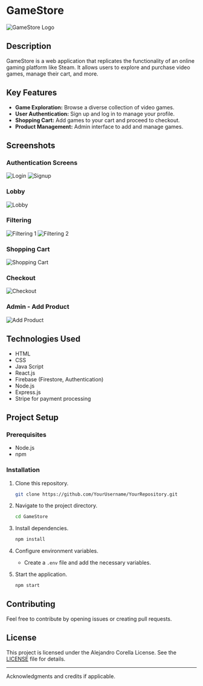 # GameStore

![GameStore Logo](enlace-a-tu-logo.png)

## Description

GameStore is a web application that replicates the functionality of an online gaming platform like Steam. It allows users to explore and purchase video games, manage their cart, and more.

## Key Features

- **Game Exploration:** Browse a diverse collection of video games.
- **User Authentication:** Sign up and log in to manage your profile.
- **Shopping Cart:** Add games to your cart and proceed to checkout.
- **Product Management:** Admin interface to add and manage games.

## Screenshots

### Authentication Screens
![Login]([enlace-a-screenshot-login.png](https://firebasestorage.googleapis.com/v0/b/projectofinalapps.appspot.com/o/Programa-Imagenes%2Fimagen_2023-12-19_232840449.png?alt=media&token=a53b85d4-cb78-4227-97b6-ab53d4d014f7))
![Signup](https://firebasestorage.googleapis.com/v0/b/projectofinalapps.appspot.com/o/Programa-Imagenes%2Fimagen_2023-12-19_232850077.png?alt=media&token=511466c1-6f71-4b68-8c9b-8dc18a7f3280)

### Lobby
![Lobby]([enlace-a-screenshot-lobby.png](https://firebasestorage.googleapis.com/v0/b/projectofinalapps.appspot.com/o/Programa-Imagenes%2Fimagen_2023-12-19_232609351.png?alt=media&token=00897625-36ba-4dd5-85fc-5b2f32b1f168))

### Filtering
![Filtering 1](https://firebasestorage.googleapis.com/v0/b/projectofinalapps.appspot.com/o/Programa-Imagenes%2Fimagen_2023-12-19_232619291.png?alt=media&token=fc7433cd-03af-4ca6-89bd-cecfa4035836)
![Filtering 2](https://firebasestorage.googleapis.com/v0/b/projectofinalapps.appspot.com/o/Programa-Imagenes%2Fimagen_2023-12-19_232639835.png?alt=media&token=f435df01-7248-4a94-b841-fb29ca6d3a93)

### Shopping Cart
![Shopping Cart]([enlace-a-screenshot-cart.png](https://firebasestorage.googleapis.com/v0/b/projectofinalapps.appspot.com/o/Programa-Imagenes%2Fimagen_2023-12-19_232726129.png?alt=media&token=be7975c9-fcb8-4af0-aaf8-add61085149e))

### Checkout
![Checkout]([enlace-a-screenshot-checkout.png](https://firebasestorage.googleapis.com/v0/b/projectofinalapps.appspot.com/o/Programa-Imagenes%2Fimagen_2023-12-19_232823407.png?alt=media&token=37067ebd-a79c-490e-9d74-bf0cb2f3f807))

### Admin - Add Product
![Add Product]([enlace-a-screenshot-add-product.png](https://firebasestorage.googleapis.com/v0/b/projectofinalapps.appspot.com/o/Programa-Imagenes%2Fimagen_2023-12-19_233018040.png?alt=media&token=03ea26b3-d35e-4eb9-a0e1-369c6487ab2b))

## Technologies Used
- HTML
- CSS
- Java Script
- React.js
- Firebase (Firestore, Authentication)
- Node.js
- Express.js
- Stripe for payment processing

## Project Setup

### Prerequisites

- Node.js
- npm

### Installation

1. Clone this repository.
    ```bash
    git clone https://github.com/YourUsername/YourRepository.git
    ```

2. Navigate to the project directory.
    ```bash
    cd GameStore
    ```

3. Install dependencies.
    ```bash
    npm install
    ```

4. Configure environment variables.
    - Create a `.env` file and add the necessary variables.

5. Start the application.
    ```bash
    npm start
    ```

## Contributing

Feel free to contribute by opening issues or creating pull requests.

## License

This project is licensed under the Alejandro Corella License. See the [LICENSE](LICENSE) file for details.

---

Acknowledgments and credits if applicable.

